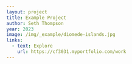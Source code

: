 ```yaml
---
layout: project
title: Example Project
author: Seth Thompson
year: 2023
image: /img/_example/diomede-islands.jpg
links:
  - text: Explore
    url: https://cf3031.myportfolio.com/work
---
```

